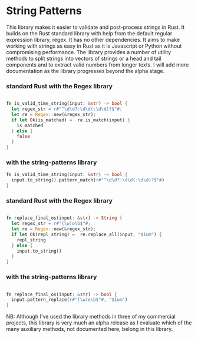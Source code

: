 # String Patterns

This library makes it easier to validate and post-process strings in Rust. It builds on the Rust standard library with help from the default regular expression library, regex. It has no other dependencies. It aims to make working with strings as easy in Rust as it is Javascript or Python without compromising performance.
The library provides a number of utility methods to split strings into vectors of strings or a head and tail components and to extract valid numbers from longer texts. I will add more documentation as the library progresses beyond the alpha stage.

### standard Rust with the Regex library
```rust

fn is_valid_time_string(input: &str) -> bool {
  let regex_str = r#"^\d\d?:\d\d(:\d\d)?$"#;
  let re = Regex::new(&regex_str);
  if let Ok(is_matched) =  re.is_match(input) {
    is_matched
  } else {
    false
  }
}
```

### with the string-patterns library
```rust
fn is_valid_time_string(input: &str) -> bool {
  input.to_string().pattern_match(r#"^\d\d?:\d\d(:\d\d)?$"#)
}
```

### standard Rust with the Regex library
```rust

fn replace_final_os(input: &str) -> String {
  let regex_str = r#"(\w)o\b$"#;
  let re = Regex::new(&regex_str);
  if let Ok(repl_string) =  re.replace_all(input, "$1um") {
    repl_string
  } else {
    input.to_string()
  }
}
```

### with the string-patterns library
```rust

fn replace_final_os(input: &str) -> bool {
  input.pattern_replace(r#"(\w)o\b$"#, "$1um")
}
```


NB: Although I've used the library methods in three of my commercial projects, this library is very much an alpha release as I evaluate
which of the many auxiliary methods, not documented here, belong in this library.
